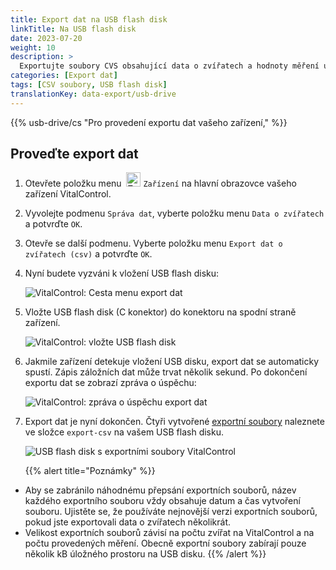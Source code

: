 ```yaml
---
title: Export dat na USB flash disk
linkTitle: Na USB flash disk
date: 2023-07-20
weight: 10
description: >
  Exportujte soubory CVS obsahující data o zvířatech a hodnoty měření uložené na zařízení VitalControl na USB flash disk.
categories: [Export dat]
tags: [CSV soubory, USB flash disk]
translationKey: data-export/usb-drive
---
```

{{% usb-drive/cs "Pro provedení exportu dat vašeho zařízení," %}}

## Proveďte export dat

1. Otevřete položku menu &nbsp;<img src="/icons/device.svg" width="23" align="bottom" alt="Zařízení" /> `Zařízení` na hlavní obrazovce vašeho zařízení VitalControl.

2. Vyvolejte podmenu `Správa dat`, vyberte položku menu `Data o zvířatech` a potvrďte `OK`.

3. Otevře se další podmenu. Vyberte položku menu `Export dat o zvířatech (csv)` a potvrďte `OK`.

4. Nyní budete vyzváni k vložení USB flash disku:

   ![VitalControl: Cesta menu export dat](../images/data-export.png "Vyvolejte export dat")

5. Vložte USB flash disk (C konektor) do konektoru na spodní straně zařízení.

   ![VitalControl: vložte USB flash disk](/images/firmware/update/plug-in-dual-usb-stick.svg "Vložte USB flash disk")

6. Jakmile zařízení detekuje vložení USB disku, export dat se automaticky spustí. Zápis záložních dat může trvat několik sekund. Po dokončení exportu dat se zobrazí zpráva o úspěchu:

   ![VitalControl: zpráva o úspěchu export dat](../images/success-data-export.png "Úspěšný export dat")

7. Export dat je nyní dokončen. Čtyři vytvořené [exportní soubory](../export-files/) naleznete ve složce `export-csv` na vašem USB flash disku.

   ![USB flash disk s exportními soubory VitalControl](../images/export-files.png "Exportní soubory na USB flash disku")

   {{% alert title="Poznámky" %}}
  - Aby se zabránilo náhodnému přepsání exportních souborů, název každého exportního souboru vždy obsahuje datum a čas vytvoření souboru. Ujistěte se, že používáte nejnovější verzi exportních souborů, pokud jste exportovali data o zvířatech několikrát.
  - Velikost exportních souborů závisí na počtu zvířat na VitalControl a na počtu provedených měření. Obecně exportní soubory zabírají pouze několik kB úložného prostoru na USB disku.
   {{% /alert %}}
